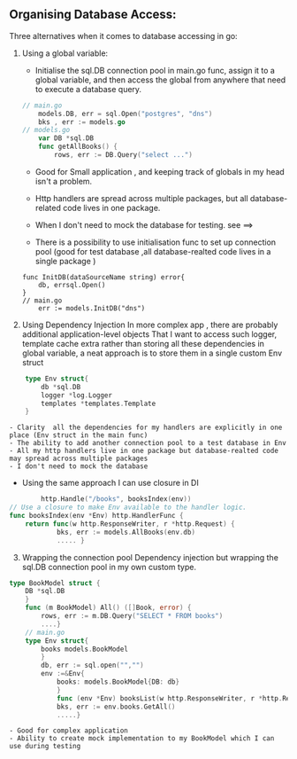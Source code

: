 ## Organising Database Access:
Three alternatives when it comes to database accessing in go:
1. Using a global variable:
    - Initialise the sql.DB connection pool in main.go func, assign it to a global variable, and then access the global from anywhere that need to execute a database query.
    ```go
    // main.go
        models.DB, err = sql.Open("postgres", "dns")
        bks , err := models.go 
    // models.go
        var DB *sql.DB
        func getAllBooks() {
            rows, err := DB.Query("select ...")
    ```
    - Good for Small application , and keeping track of globals in my head isn't a problem.
    - Http handlers are spread across multiple packages, but all database-related code lives in one package.
    - When I don't need to mock the database for testing.
see ==> 

    - There is a possibility to use initialisation func to set up connection pool (good for test database ,all database-realted code lives in a single package )
    ```
    func InitDB(dataSourceName string) error{
        db, errsql.Open()
    }
    // main.go
        err := models.InitDB("dns")
    ```


2. Using Dependency Injection
In more complex app , there are probably additional application-level objects That I want to access such logger, template cache extra 
rather than storing all these dependencies in global variable, a neat approach is to store them in a single custom Env struct
```go
    type Env struct{
        db *sql.DB
        logger *log.Logger
        templates *templates.Template
    }
```
    - Clarity  all the dependencies for my handlers are explicitly in one place (Env struct in the main func)
    - The ability to add another connection pool to a test database in Env 
    - All my http handlers live in one package but database-realted code may spread across multiple packages
    - I don't need to mock the database
* Using the same approach I can use closure in DI
```go
        http.Handle("/books", booksIndex(env))
// Use a closure to make Env available to the handler logic.
func booksIndex(env *Env) http.HandlerFunc {
    return func(w http.ResponseWriter, r *http.Request) {
            bks, err := models.AllBooks(env.db)
            ..... }
```

3. Wrapping the connection pool
Dependency injection but wrapping the sql.DB connection pool in my own custom type.
```go
type BookModel struct {
    DB *sql.DB
    }
    func (m BookModel) All() ([]Book, error) {
        rows, err := m.DB.Query("SELECT * FROM books")
        ....}
    // main.go
    type Env struct{
        books models.BookModel
        }
        db, err := sql.open("","")
        env :=&Env{
            books: models.BookModel{DB: db}
            }
            func (env *Env) booksList(w http.ResponseWriter, r *http.Request) {
            bks, err := env.books.GetAll()
            .....}
```
    - Good for complex application
    - Ability to create mock implementation to my BookModel which I can use during testing


